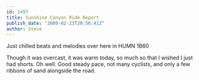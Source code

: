 ```yaml
---
id: 1497
title: Sunshine Canyon Ride Report
publish_date: "2009-02-23T20:56:41Z"
author: Steve
---
```

      
Just chilled beats and melodies over here in HUMN 1B60

Though it was overcast, it was warm today, so much so that I wished I just had shorts. Oh well. Good steady pace, not many cyclists, and only a few ribbons of sand alongside the road.
